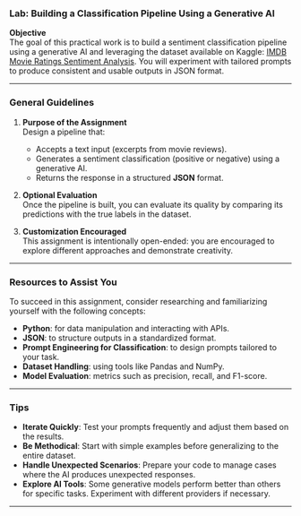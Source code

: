 ### Lab: Building a Classification Pipeline Using a Generative AI

**Objective**  
The goal of this practical work is to build a sentiment classification pipeline using a generative AI and leveraging the dataset available on Kaggle: [IMDB Movie Ratings Sentiment Analysis](https://www.kaggle.com/datasets/yasserh/imdb-movie-ratings-sentiment-analysis). You will experiment with tailored prompts to produce consistent and usable outputs in JSON format.

---

### General Guidelines

1. **Purpose of the Assignment**  
   Design a pipeline that:  
   - Accepts a text input (excerpts from movie reviews).  
   - Generates a sentiment classification (positive or negative) using a generative AI.  
   - Returns the response in a structured **JSON** format.

2. **Optional Evaluation**  
   Once the pipeline is built, you can evaluate its quality by comparing its predictions with the true labels in the dataset.

3. **Customization Encouraged**  
   This assignment is intentionally open-ended: you are encouraged to explore different approaches and demonstrate creativity.

---

### Resources to Assist You

To succeed in this assignment, consider researching and familiarizing yourself with the following concepts:  
- **Python**: for data manipulation and interacting with APIs.  
- **JSON**: to structure outputs in a standardized format.  
- **Prompt Engineering for Classification**: to design prompts tailored to your task.  
- **Dataset Handling**: using tools like Pandas and NumPy.  
- **Model Evaluation**: metrics such as precision, recall, and F1-score.

---

### Tips

- **Iterate Quickly**: Test your prompts frequently and adjust them based on the results.  
- **Be Methodical**: Start with simple examples before generalizing to the entire dataset.  
- **Handle Unexpected Scenarios**: Prepare your code to manage cases where the AI produces unexpected responses.  
- **Explore AI Tools**: Some generative models perform better than others for specific tasks. Experiment with different providers if necessary.

---